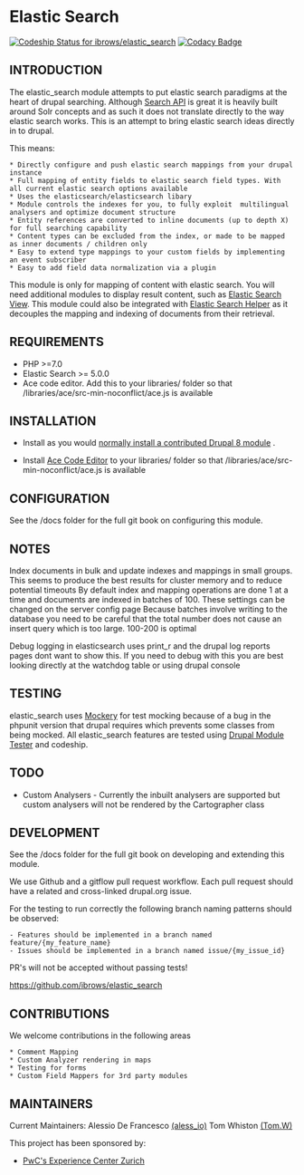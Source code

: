 # Elastic Search
[ ![Codeship Status for ibrows/elastic_search](https://app.codeship.com/projects/3ca0ef00-22a3-0135-eb40-52028c1190b7/status?branch=master)](https://app.codeship.com/projects/221747)
[ ![Codacy Badge](https://api.codacy.com/project/badge/Grade/d3396f1fe8104eac9a376952d37506a9)](https://www.codacy.com?utm_source=github.com&amp;utm_medium=referral&amp;utm_content=ibrows/elastic_search&amp;utm_campaign=Badge_Grade)

INTRODUCTION
------------

The elastic_search module attempts to put elastic search paradigms at the heart of drupal searching. Although [Search API](https://www.drupal.org/project/search_api) is great
it is heavily built around Solr concepts and as such it does not translate directly to the way elastic search works. This is an attempt to bring elastic search ideas directly in to drupal.

This means:

    * Directly configure and push elastic search mappings from your drupal instance
    * Full mapping of entity fields to elastic search field types. With all current elastic search options available
    * Uses the elasticsearch/elasticsearch libary
    * Module controls the indexes for you, to fully exploit  multilingual analysers and optimize document structure
    * Entity references are converted to inline documents (up to depth X) for full searching capability
    * Content types can be excluded from the index, or made to be mapped as inner documents / children only
    * Easy to extend type mappings to your custom fields by implementing an event subscriber
    * Easy to add field data normalization via a plugin

This module is only for mapping of content with elastic search. You will need additional modules to display result content, such as [Elastic Search View](https://github.com/ibrows/elastic_search_view).
This module could also be integrated with [Elastic Search Helper](https://www.drupal.org/project/elasticsearch_helper) as it decouples the mapping and indexing of documents from their retrieval.

REQUIREMENTS
------------

* PHP >=7.0
* Elastic Search >= 5.0.0
* Ace code editor. Add this to your libraries/ folder so that /libraries/ace/src-min-noconflict/ace.js is available

INSTALLATION
------------

* Install as you would [normally install a contributed Drupal 8 module](https://drupal.org/documentation/install/modules-themes/modules-8) .

* Install [Ace Code Editor](https://ace.c9.io/) to your libraries/ folder so that /libraries/ace/src-min-noconflict/ace.js is available


CONFIGURATION
-------------

See the /docs folder for the full git book on configuring this module.


NOTES
-----

Index documents in bulk and update indexes and mappings in small groups. This seems to produce the best results for cluster memory and to reduce potential timeouts
By default index and mapping operations are done 1 at a time and documents are indexed in batches of 100. These settings can be changed on the server config page
Because batches involve writing to the database you need to be careful that the total number does not cause an insert query which is too large. 100-200 is optimal

Debug logging in elasticsearch uses print_r and the drupal log reports pages dont want to show this. If you need to debug with this you are best looking directly at the watchdog table or using drupal console

TESTING
-------

elastic_search uses [Mockery](http://docs.mockery.io) for test mocking because of a bug in the phpunit version that drupal requires which prevents some classes from being mocked.
All elastic_search features are tested using [Drupal Module Tester](https://github.com/ibrows/drupal_module_tester) and codeship.

TODO
----

* Custom Analysers - Currently the inbuilt analysers are supported but custom analysers will not be rendered by the Cartographer class

DEVELOPMENT
-----------

See the /docs folder for the full git book on developing and extending this module.

We use Github and a gitflow pull request workflow.
Each pull request should have a related and cross-linked drupal.org issue.

For the testing to run correctly the following branch naming patterns should be observed:

    - Features should be implemented in a branch named feature/{my_feature_name}
    - Issues should be implemented in a branch named issue/{my_issue_id}

PR's will not be accepted without passing tests!

https://github.com/ibrows/elastic_search

CONTRIBUTIONS
-------------

We welcome contributions in the following areas

    * Comment Mapping
    * Custom Analyzer rendering in maps
    * Testing for forms
    * Custom Field Mappers for 3rd party modules


MAINTAINERS
-----------

Current Maintainers:
    Alessio De Francesco [(aless_io)](https://www.drupal.org/u/aless_io)
    Tom Whiston [(Tom.W)](https://www.drupal.org/u/tomw-0)

This project has been sponsored by:

* [PwC's Experience Center Zurich](http://digital.pwc.ch/en/)

